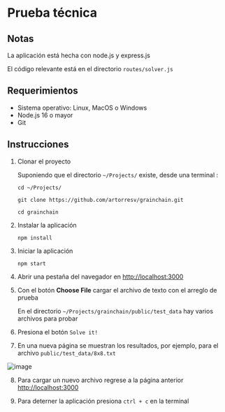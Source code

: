 # Prueba técnica

## Notas
La aplicación está hecha con node.js y express.js

El código relevante está en el directorio `routes/solver.js`

## Requerimientos
- Sistema operativo: Linux, MacOS o Windows
- Node.js 16 o mayor
- Git

## Instrucciones

1. Clonar el proyecto

    Suponiendo que el directorio `~/Projects/` existe, desde una terminal :

    ```
    cd ~/Projects/

    git clone https://github.com/artorresv/grainchain.git

    cd grainchain
    ```
2. Instalar la aplicación
    
    ```
    npm install
    ```

3. Iniciar la aplicación

    ```
    npm start
    ```

4. Abrir una pestaña del navegador en [http://localhost:3000](http://localhost:3000)

5. Con el botón __Choose File__ cargar el archivo de texto con el arreglo de prueba
    
    En el directorio `~/Projects/grainchain/public/test_data` hay varios archivos para probar

6. Presiona el botón `Solve it!`

7. En una nueva página se muestran los resultados, por ejemplo, para el archivo `public/test_data/8x8.txt`

![image](https://user-images.githubusercontent.com/2172525/205293634-00bf24bd-c56f-4619-9e52-28d2b8504bb8.png)

8. Para cargar un nuevo archivo regrese a la página anterior [http://localhost:3000](http://localhost:3000)

9. Para deterner la aplicación presiona `ctrl + c` en la terminal
